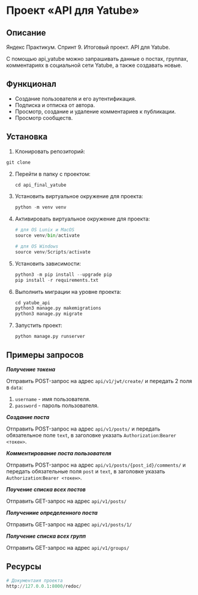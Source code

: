 # Проект «API для Yatube»
## Описание
Яндекс Практикум. Спринт 9. Итоговый проект. API для Yatube.

С помощью api_yatube можно запрашивать данные о постах, группах, 
комментариях в социальной сети Yatube, а также создавать новые.

## Функционал

- Создание пользователя и его аутентификация.
- Подписка и отписка от автора.
- Просмотр, создание и удаление комментариев к публикации.
- Просмотр сообществ.

## Установка

1. Клонировать репозиторий:
```python
git clone
```
2. Перейти в папку с проектом:

   ```python
   cd api_final_yatube
   ```

3. Установить виртуальное окружение для проекта:

   ```python
   python -m venv venv
   ```

4. Активировать виртуальное окружение для проекта:

   ```python
   # для OS Lunix и MacOS
   source venv/bin/activate

   # для OS Windows
   source venv/Scripts/activate
   ```

5. Установить зависимости:

   ```python
   python3 -m pip install --upgrade pip
   pip install -r requirements.txt
   ```

6. Выполнить миграции на уровне проекта:

   ```python
   cd yatube_api
   python3 manage.py makemigrations
   python3 manage.py migrate
   ```

7. Запустить проект:

   ```python manage.py runserver```

## Примеры запросов

***Получение токена***

Отправить POST-запрос на адрес `api/v1/jwt/create/` и передать 2 поля в `data`:

1. `username` - имя пользователя.
2. `password` - пароль пользователя.

***Создание поста***

Отправить POST-запрос на адрес `api/v1/posts/` и передать обязательное поле `text`, в заголовке указать `Authorization`:`Bearer <токен>`.

***Комментирование поста пользователя***

Отправить POST-запрос на адрес `api/v1/posts/{post_id}/comments/` и передать обязательные поля `post` и `text`, в заголовке указать `Authorization`:`Bearer <токен>`.

***Поучение списка всех постов***

Отправить GET-запрос на адрес `api/v1/posts/`

***Получениие определенного поста***

Отправить GET-запрос на адрес `api/v1/posts/1/`

***Получение списка всех групп***

Отправить GET-запрос на адрес `api/v1/groups/`


## Ресурсы

```python
# Документаия проекта
http://127.0.0.1:8000/redoc/
```
